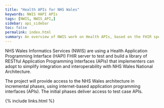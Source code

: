 ```yaml
---
title: "Health APIs for NHS Wales"
keywords: NWIS HAPI APIs
tags: [NWIS, NWIS_API,]
sidebar: api_sidebar
toc: false
permalink: index.html
summary: An overview of NWIS work on Health APIs, based on the FHIR specification.
---
```

NHS Wales Informatics Services (NWIS) are using a Health Application Programming Interface (HAPI) FHIR server to test and build a library of RESTful Application Programming Interfaces (APIs) that implementers can adopt to simplify integration and interoperability with NHS Wales National Architecture.

The project will provide access to the NHS Wales architecture in incremental phases, using internet-based application programming interfaces (APIs).  The initial phases deliver access to test case APIs.

{% include links.html %}
